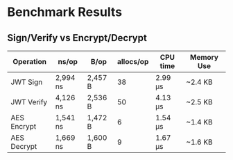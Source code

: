# Benchmark Results

## Sign/Verify vs Encrypt/Decrypt

| Operation   | ns/op     | B/op     | allocs/op | CPU time   | Memory Use   | 
|-------------|-----------|----------|-----------|------------|--------------|
| JWT Sign    | 2,994 ns  | 2,457 B  | 38        | 2.99 µs    | ~2.4 KB      |
| JWT Verify  | 4,126 ns  | 2,536 B  | 50        | 4.13 µs    | ~2.5 KB      |
| AES Encrypt | 1,541 ns  | 1,472 B  | 6         | 1.54 µs    | ~1.4 KB      |
| AES Decrypt | 1,669 ns  | 1,600 B  | 9         | 1.67 µs    | ~1.6 KB      |
